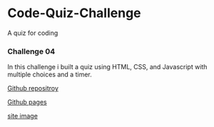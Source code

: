 # Code-Quiz-Challenge
A quiz for coding

### Challenge 04
In this challenge i built a quiz using HTML, CSS, and Javascript with multiple choices and a timer.

[Github repositroy](https://github.com/ThinkK1ng/Code-Quiz-Challenge)

[Github pages]()

[site image]()